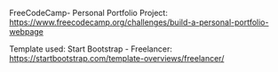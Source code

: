 FreeCodeCamp- Personal Portfolio Project: https://www.freecodecamp.org/challenges/build-a-personal-portfolio-webpage



Template used:
Start Bootstrap - Freelancer: https://startbootstrap.com/template-overviews/freelancer/
